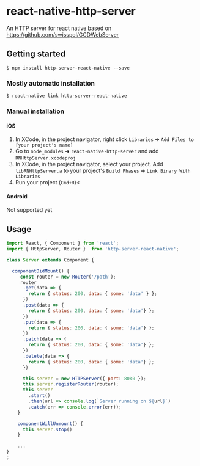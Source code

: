 # react-native-http-server
An HTTP server for react native based on https://github.com/swisspol/GCDWebServer

## Getting started

`$ npm install http-server-react-native --save`

### Mostly automatic installation

`$ react-native link http-server-react-native`

### Manual installation

#### iOS

1. In XCode, in the project navigator, right click `Libraries` ➜ `Add Files to [your project's name]`
2. Go to `node_modules` ➜ `react-native-http-server` and add `RNHttpServer.xcodeproj`
3. In XCode, in the project navigator, select your project. Add `libRNHttpServer.a` to your project's `Build Phases` ➜ `Link Binary With Libraries`
4. Run your project (`Cmd+R`)<

#### Android

Not supported yet

## Usage

```javascript
import React, { Component } from 'react';
import { HttpServer, Router }  from 'http-server-react-native';

class Server extends Component {

  componentDidMount() {
     const router = new Router('/path');
     router
      .get(data => {
        return { status: 200, data: { some: 'data' } };
      })
      .post(data => {
        return { status: 200, data: { some: 'data'} };
      })
      .put(data => {
        return { status: 200, data: { some: 'data'} };
      })
      .patch(data => {
        return { status: 200, data: { some: 'data'} };
      })
      .delete(data => {
        return { status: 200, data: { some: 'data'} };
      })

      this.server = new HTTPServer({ port: 8080 });
      this.server.registerRouter(router);
      this.server
        .start()
        .then(url => console.log(`Server running on ${url}`)
        .catch(err => console.error(err));
    }

    componentWillUnmount() {
      this.server.stop()
    }

    ...
}
;
```
